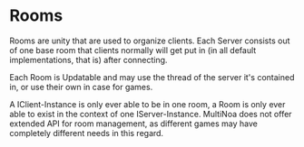 # Rooms
Rooms are unity that are used to organize clients.
Each Server consists out of one base room that clients normally will get put in (in all default implementations, that is) after connecting.

Each Room is Updatable and may use the thread of the server it's contained in, or use their own in case for games.

A IClient-Instance is only ever able to be in one room, a Room is only ever able to exist in the context of one IServer-Instance.
MultiNoa does not offer extended API for room management, as different games may have completely different needs in this regard.